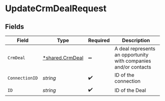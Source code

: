 # UpdateCrmDealRequest


## Fields

| Field                                                           | Type                                                            | Required                                                        | Description                                                     |
| --------------------------------------------------------------- | --------------------------------------------------------------- | --------------------------------------------------------------- | --------------------------------------------------------------- |
| `CrmDeal`                                                       | [*shared.CrmDeal](../../models/shared/crmdeal.md)               | :heavy_minus_sign:                                              | A deal represents an opportunity with companies and/or contacts |
| `ConnectionID`                                                  | *string*                                                        | :heavy_check_mark:                                              | ID of the connection                                            |
| `ID`                                                            | *string*                                                        | :heavy_check_mark:                                              | ID of the Deal                                                  |